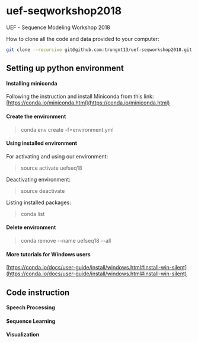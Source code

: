 # uef-seqworkshop2018
UEF - Sequence Modeling Workshop 2018

How to clone all the code and data provided to your computer:

```bash
git clone --recursive git@github.com:trungnt13/uef-seqworkshop2018.git
```

## Setting up python environment

#### Installing miniconda
Following the instruction and install Miniconda from this link:
[https://conda.io/miniconda.html](https://conda.io/miniconda.html)

#### Create the environment
> conda env create -f=environment.yml

#### Using installed environment
For activating and using our environment:
> source activate uefseq18

Deactivating environment:
> source deactivate

Listing installed packages:
> conda list

#### Delete environment
> conda remove --name uefseq18 --all

#### More tutorials for Windows users

[https://conda.io/docs/user-guide/install/windows.html#install-win-silent](https://conda.io/docs/user-guide/install/windows.html#install-win-silent)

## Code instruction

#### Speech Processing

#### Sequence Learning

#### Visualization

